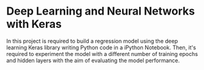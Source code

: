 # Deep Learning and Neural Networks with Keras

In this project is required to build a regression model using the deep learning Keras library writing Python code in a iPython Notebook. Then, it's required to experiment the model with a different number of training epochs and hidden layers with the aim of evaluating the model performance.
